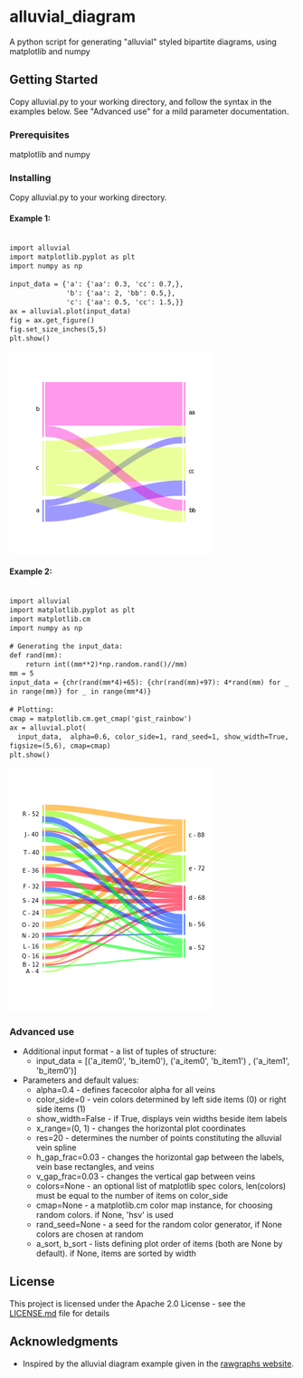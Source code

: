 # alluvial_diagram
A python script for generating "alluvial" styled bipartite diagrams, using matplotlib and numpy

## Getting Started

Copy alluvial.py to your working directory, and follow the syntax in the examples below.
See "Advanced use" for a mild parameter documentation.

### Prerequisites

matplotlib and numpy

### Installing

Copy alluvial.py to your working directory.

#### Example 1:
<pre><code>
import alluvial
import matplotlib.pyplot as plt
import numpy as np

input_data = {'a': {'aa': 0.3, 'cc': 0.7,},
              'b': {'aa': 2, 'bb': 0.5,},
              'c': {'aa': 0.5, 'cc': 1.5,}}
ax = alluvial.plot(input_data)
fig = ax.get_figure()
fig.set_size_inches(5,5)
plt.show()
</code></pre>
![](/image_examples/Example1.png)

#### Example 2:
<pre><code>
import alluvial
import matplotlib.pyplot as plt
import matplotlib.cm
import numpy as np

# Generating the input_data:
def rand(mm):
    return int((mm**2)*np.random.rand()//mm)
mm = 5
input_data = {chr(rand(mm*4)+65): {chr(rand(mm)+97): 4*rand(mm) for _ in range(mm)} for _ in range(mm*4)}

# Plotting:
cmap = matplotlib.cm.get_cmap('gist_rainbow')
ax = alluvial.plot(
  input_data,  alpha=0.6, color_side=1, rand_seed=1, show_width=True, figsize=(5,6), cmap=cmap)
plt.show()
</code></pre>
![](/image_examples/Example2.png)

### Advanced use
* Additional input format - a list of tuples of structure:
  * input_data = [('a_item0', 'b_item0'), ('a_item0', 'b_item1') , ('a_item1', 'b_item0')]
* Parameters and default values:
  * alpha=0.4 - defines facecolor alpha for all veins
  * color_side=0 - vein colors determined by left side items (0) or right side items (1)
  * show_width=False - if True, displays vein widths beside item labels
  * x_range=(0, 1) - changes the horizontal plot coordinates
  * res=20 - determines the number of points constituting the alluvial vein spline
  * h_gap_frac=0.03 - changes the horizontal gap between the labels, vein base rectangles, and veins
  * v_gap_frac=0.03 - changes the vertical gap between veins
  * colors=None - an optional list of matplotlib spec colors, len(colors) must be equal to the number of items on color_side
  * cmap=None - a matplotlib.cm color map instance, for choosing random colors. if None, 'hsv' is used
  * rand_seed=None - a seed for the random color generator, if None colors are chosen at random
  * a_sort, b_sort - lists defining plot order of items (both are None by default). if None, items are sorted by width


## License

This project is licensed under the Apache 2.0 License - see the [LICENSE.md](LICENSE.md) file for details

## Acknowledgments

* Inspired by the alluvial diagram example given in the [rawgraphs website](http://rawgraphs.io/gallery_project/visualizations-for-issue-mapping-book/).


